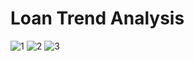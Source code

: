 # Loan Trend Analysis
![1](https://github.com/AyanPaliwal/Bank-Loan-Report/assets/115109590/8d49c9b8-f823-49cf-a668-5163c868adb6)
![2](https://github.com/AyanPaliwal/Bank-Loan-Report/assets/115109590/912b054a-871e-43e9-8caa-0ff6a37a6889)
![3](https://github.com/AyanPaliwal/Bank-Loan-Report/assets/115109590/2c8ecb50-5e7b-49b8-8c7f-b9f41053c315)
